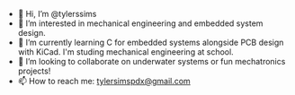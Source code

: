 - 👋 Hi, I’m @tylerssims
- 👀 I’m interested in mechanical engineering and embedded system design.
- 🌱 I’m currently learning C for embedded systems alongside PCB design with KiCad. I'm studing mechanical engineering at school. 
- 💞️ I’m looking to collaborate on underwater systems or fun mechatronics projects!
- 📫 How to reach me: tylersimspdx@gmail.com

<!---
tylerssims/tylerssims is a ✨ special ✨ repository because its `README.md` (this file) appears on your GitHub profile.
You can click the Preview link to take a look at your changes.
--->

